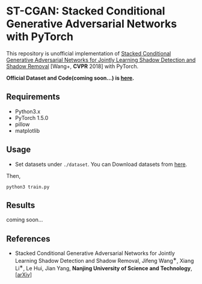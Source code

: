 # ST-CGAN: Stacked Conditional Generative Adversarial Networks with PyTorch

This repository is unofficial implementation of  [Stacked Conditional Generative Adversarial Networks for Jointly Learning Shadow Detection and Shadow Removal](https://arxiv.org/abs/1712.02478) [Wang+, **CVPR** 2018] with PyTorch.

**Official Dataset and Code(coming soon...) is [here](https://github.com/DeepInsight-PCALab/ST-CGAN).**

## Requirements
* Python3.x
* PyTorch 1.5.0
* pillow
* matplotlib

## Usage
* Set datasets under ```./dataset```. You can Download datasets from [here](https://github.com/DeepInsight-PCALab/ST-CGAN).

Then,
```
python3 train.py
```

## Results
coming soon...

## References
* Stacked Conditional Generative Adversarial Networks for Jointly Learning Shadow Detection and Shadow Removal, Jifeng Wang<sup>∗</sup>, Xiang Li<sup>∗</sup>, Le Hui, Jian Yang, **Nanjing University of Science and Technology**, [[arXiv]](https://arxiv.org/abs/1712.02478)
